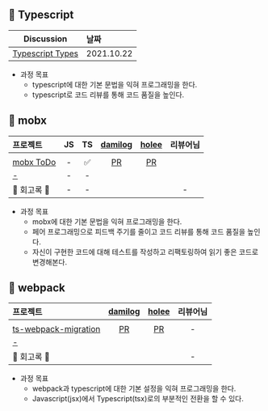 ## 🌱 Typescript

|                                    Discussion                                    | 날짜       |
| :------------------------------------------------------------------------------: | :--------- |
| [Typescript Types](https://github.com/11st-search-lab/fe-archive/discussions/2) | 2021.10.22 |

- 과정 목표
  - typescript에 대한 기본 문법을 익혀 프로그래밍을 한다.
  - typescript로 코드 리뷰를 통해 코드 품질을 높인다.

## 🌱 mobx

|   프로젝트    |  JS  |  TS  |  [damilog](https://github.com/damilog)  | [holee](https://github.com/hochan222) | 리뷰어님 |
| :---------- | :--: | :--: | :------: | :----: | :----------: |
||||||||||
| [mobx ToDo](https://github.com/11st-search-lab/mobx-todo)   | - | ✅ |  [PR](https://github.com/11st-search-lab/mobx-todo/pull/1) | [PR](https://github.com/11st-search-lab/mobx-todo/pull/2) | |
| [-]()   | - | - |  | | |
| 🌟 회고록 🌟 | - | - |  |  | - |

  - 과정 목표
    - mobx에 대한 기본 문법을 익혀 프로그래밍을 한다.
    - 페어 프로그래밍으로 피드백 주기를 줄이고 코드 리뷰를 통해 코드 품질을 높인다.
    - 자신이 구현한 코드에 대해 테스트를 작성하고 리팩토링하여 읽기 좋은 코드로 변경해본다.

## 💠 webpack

|   프로젝트    |  [damilog](https://github.com/damilog)  | [holee](https://github.com/hochan222) | 리뷰어님 |
| :---------- | :------: | :----: | :----------: |
||||||||
| [ts-webpack-migration](https://github.com/11st-search-lab/ts-webpack-migration)   |  [PR](https://github.com/11st-search-lab/ts-webpack-migration/pull/1) | [PR](https://github.com/11st-search-lab/ts-webpack-migration/pull/2) | - |
| [-]()   |  | | |
| 🌟 회고록 🌟 |  |  | - |

  - 과정 목표
    - webpack과 typescript에 대한 기본 설정을 익혀 프로그래밍을 한다.
    - Javascript(jsx)에서 Typescript(tsx)로의 부분적인 전환을 할 수 있다.
    

